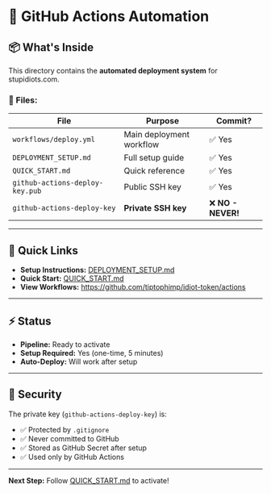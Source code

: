 # 🤖 GitHub Actions Automation

## 📦 What's Inside

This directory contains the **automated deployment system** for stupidiots.com.

### 📁 Files:

| File | Purpose | Commit? |
|------|---------|---------|
| `workflows/deploy.yml` | Main deployment workflow | ✅ Yes |
| `DEPLOYMENT_SETUP.md` | Full setup guide | ✅ Yes |
| `QUICK_START.md` | Quick reference | ✅ Yes |
| `github-actions-deploy-key.pub` | Public SSH key | ✅ Yes |
| `github-actions-deploy-key` | **Private SSH key** | ❌ **NO - NEVER!** |

---

## 🚀 Quick Links

- **Setup Instructions:** [DEPLOYMENT_SETUP.md](./DEPLOYMENT_SETUP.md)
- **Quick Start:** [QUICK_START.md](./QUICK_START.md)
- **View Workflows:** https://github.com/tiptophimp/idiot-token/actions

---

## ⚡ Status

- **Pipeline:** Ready to activate
- **Setup Required:** Yes (one-time, 5 minutes)
- **Auto-Deploy:** Will work after setup

---

## 🔐 Security

The private key (`github-actions-deploy-key`) is:
- ✅ Protected by `.gitignore`
- ✅ Never committed to GitHub
- ✅ Stored as GitHub Secret after setup
- ✅ Used only by GitHub Actions

---

**Next Step:** Follow [QUICK_START.md](./QUICK_START.md) to activate!


